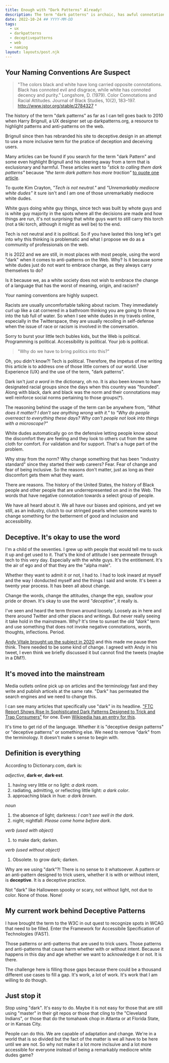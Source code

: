 ```yaml
---
title: Enough with "Dark Patterns" Already!
description: The term "dark patterns" is archaic, has awful connotations, .
date: 2022-10-24 ## YYYY-MM-DD
tags:
  - ux
  - darkpatterns
  - deceptivepatterns
  - web
  - naming
layout: layouts/post.njk
---
```


## Your Naming Conventions Are Suspect

> "The colors black and white have long carried opposite connotations. Black has connoted evil and disgrace, while white has connoted decency and purity."
> Longshore, D. (1979). Color Connotations and Racial Attitudes. Journal of Black Studies, 10(2), 183–197. <http://www.jstor.org/stable/2784327> *

The history of the term "dark patterns" as far as I can tell goes back to 2010 when Harry Brignull, a UX designer set up darkpatterns.org, a resource to highlight patterns and anti-patterns on the web.

Brignull since then has rebranded his site to deceptive.design in an attempt to use a more inclusive term for the pratice of deception and deceiving users.

Many articles can be found if you search for the term "dark Pattern" and some even highlight Brignull and his steering away from a term that is exclusionary and harmful. These articles want to _"stick to calling them dark patterns"_ because _"the term dark pattern has more traction"_ [to quote one article](https://www.comparitech.com/blog/information-security/dark-patterns/).

To quote Kim Crayton, _"Tech is not neutral."_ and _"Unremarkably mediocre white dudes"_ it sure isn't and I am one of those unremarkably mediocre white dudes.

White guys doing white guy things, since tech was built by whote guys and is white guy majority in the spots where all the decisions are made and how things are run, it's not surprising that white guys want to still carry this torch (not a tiki torch, although it might as well be) to the end.

Tech is not neutral and it is political. So if you have lasted this long let's get into why this thinking is problematic and what I propose we do as a community of professionals on the web.

It is 2022 and we are still, in most places with most people, using the word "dark" when it comes to anti-patterns on the Web. Why? Is it because some white dudes just do not want to embrace change, as they always carry themselves to do?

Is it because we, as a white society does not wish to embrace the change of a language that has the worst of meaning, origin, and racism?

Your naming conventions are highly suspect.

Racists are usually uncomfortable talking about racism. They immediately curl up like a cat cornered in a bathroom thinking you are going to throw it into the tub full of water. So when I see white dudes in my travels online, especially in the Twitterspace, they are usually recoiling in self-defense when the issue of race or racism is involved in the conversation.

Sorry to burst your little tech bubles kids, but the Web is political. Programming is political. Accessibility is political. Your job is political.

> "Why do we have to bring politics into this?"

Oh, you didn't know?! Tech is political. Therefore, the impetus of me writing this article is to address one of those little corners of our world. User Experience (UX) and the use of the term, "dark patterns".

Dark isn't *just a word* in the dictionary, oh no. It is also been known to have designated racial groups since the days when this country was "founded". Along with black, dark and black was the norm and their connotations may well reinforce social norms pertaining to those groups(*).

The reasoning behind the usage of the term can be anywhere from, _"What does it matter? I don't see anything wrong with it."_ to _"Why do people overreact to everything these days? Why can't people not look into things with a microscope?"_

White dudes automatically go on the defensive letting people know about the discomfort they are feeling and they look to others cut from the same cloth for comfort. For validation and for support. That's a huge part of the problem.

Why stray from the norm? Why change something that has been "industry standard" since they started their web careers? Fear. Fear of change and fear of being inclusive. So the reasons don't matter, just as long as their discomfort gets them what they want.

There are reasons. The history of the United States, the history of Black people and other people that are underrepresented on and in the Web. The words that have negative connotation towards a select group of people.

We have all heard about it. We all have our biases and opinions, and yet we still, as an industry, clutch to our stringed pearls when someone wants to change something for the betterment of good and inclusion and accessibility.

## Deceptive. It's okay to use the word

I'm a child of the seventies. I grew up with people that would tell me to suck it up and get used to it. That's the kind of attitude I see permeate through tech to this very day. Especially with the white guys. It's the entitlement. It's the air of ego and of that they are the "alpha male".

Whether they want to admit it or not, I had to. I had to look inward at myself and the way I donducted myself and the things I said and wrote. It's been a twenty year process. It has been all about change.

Change the words, change the attitudes, change the ego, swallow your pride or drown. It's okay to use the word _"deceptive"_, it really is.

I've seen and heard the term thrown around loosely. Loosely as in here and there around Twitter and other places and writings. But never really seeing it take hold in the mainstream. Why? It's time to sunset the old _"dark"_ term and use something that does not invoke negative connotations, words, thoughts, inflections. Period.

[Andy Vitale brought up the subject in 2020](https://twitter.com/andyvitale/status/1262403859286315010?s=20&t=JqI3CFSxTdHDds71LVwWvg) and this made me pause then think. There needed to be some kind of change. I agreed with Andy in his tweet, I even think we briefly discussed it but cannot find the tweets (maybe in a DM?).

## It's moved into the mainstream

Media outlets online pick up on articles and the terminology fast and they write and publish articels at the same rate. "Dark" has permeated the search engines and we need to change this.

I can see many articles that specifically use "dark" in its headline. ["FTC Report Shows Rise In Sophisticated Dark Patterns Designed to Trick and Trap Consumers"](https://www.ftc.gov/news-events/news/press-releases/2022/09/ftc-report-shows-rise-sophisticated-dark-patterns-designed-trick-trap-consumers) for one. Even [Wikipedia has an entry for this](https://en.wikipedia.org/wiki/Dark_pattern).

It's time to get rid of the language. Whether it is "deceptive design patterns" or "deceptive patterns" or something else. We need to remove "dark" from the terminology. It doesn't make s sense to begin with.

## Definition is everything

According to Dictionary.com, dark is:

_adjective_, **dark·er**, **dark·est**.

1. having very little or no light: _a dark room_.
2. radiating, admitting, or reflecting little light: _a dark color_.
3. approaching black in hue: _a dark brown_.

_noun_

1. the absence of light; darkness: _I can't see well in the dark_.
2. night; nightfall: _Please come home before dark_.

_verb (used with object)_

1. to make dark; darken.

_verb (used without object)_

1. Obsolete. to grow dark; darken.

Why are we using "dark"?! There is no sense to it whatsoever. A pattern or an anti-pattern designed to trick users, whether it is with or without intent, is **deceptive**. It is a deceptive practice.

Not "dark" like Halloween spooky or scary, not without light, not due to color. None of those. None!

## My current work behind Deceptive Patterns

I have brought the term to the W3C in out quest to recognize spots in WCAG that need to be filled. Enter the Framework for Accessibile Specification of Technologies (FAST).

Those patterns or anti-patterns that are used to trick users. Those patterns and anti-patterns that cause harm whether with or without intent. Because it happens in this day and age whether we want to acknowledge it or not. It is there.

The challenge here is filling those gaps because there could be a thousand different use cases to fill a gap. It's work, a lot of work. It's work that I am willing to do though.

## Just stop it

Stop using "dark". It's easy to do. Maybe it is not easy for those that are still using "master" in their git repos or those that cling to the "Cleveland Indians", or those that do the tomahawk chop in Atlanta or at Florida State, or in Kansas City.

People can do this. We are capable of adaptation and change. We're in a world that is so divided but the fact of the matter is we all have to be here until we are not. So why not make it a lot more inclsuive and a lot more accessible for everyone instead of being a remarkably mediocre white dudes game?
